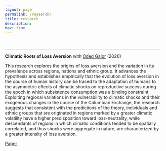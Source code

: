 ```yaml
---
layout: page
permalink: /research/
title: research
description: 
nav: true
---
```



&nbsp;


***


**Climatic Roots of Loss Aversion** with [Oded Galor](https://www.odedgalor.com/) (2020)

This research explores the origins of loss aversion and the variation in its prevalence across regions, nations and ethnic group. It advances the hypothesis and establishes empirically that the evolution of loss aversion in the course of human history can be traced to the adaptation of humans to the asymmetric effects of climatic shocks on reproductive success during the epoch in which subsistence consumption was a binding constraint. Exploiting regional variations in the vulnerability to climatic shocks and their exogenous changes in the course of the Columbian Exchange, the research suggests that  consistent with the predictions of the theory, individuals and ethnic groups that are originated in regions marked by a greater climatic volatility have a higher predisposition toward loss-neutrality, while descendants of regions in which climatic conditions tended to be spatially correlated, and thus shocks were aggregate in nature, are characterized by a greater intensity of loss aversion.

[Paper](Climatic_Roots_of_Loss_Aversion_Aug_2020.pdf)
